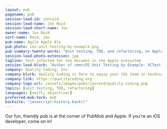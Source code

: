 ```yaml
---
layout: pub
pagename: pub
session-lead-id: jonreid
session-lead-name: Jon Reid
session-lead-short-name: Jon
owner-name: Jon Reid
sort-name: Reid, Jon
pub-name: Agile Apple Ale
pub-photo: ios-unit-testing-by-example.png
pub-summary-twenty-words: "Unit testing, TDD, and refactoring… on Apple platforms."
session-lead-photo-extension: jpg
tagline: Test-infected for two decades in the Apple ecosystem
session-lead-blurb: "Author of <em>iOS Unit Testing by Example: XCTest Tips and Techniques Using Swift</em>"
company: Quality Coding, Inc.
company-blurb: Quality Coding is here to equip your iOS team in technical agile practices. Because you can only be as agile as your code lets you be.
company-link: https://qualitycoding.org
company-logo-url: /assets/images/pubs/jonreid/quality-coding.png
topics: [unit testing, TDD, refactoring]
languages: [swift, objectivec]
preferred-mob-tech: mob
backsite: "javascript:history.back()"
---
```

Our fun, friendly pub is at the corner of PubMob and Apple. If you're an iOS developer, come on in!
